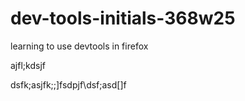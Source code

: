 # dev-tools-initials-368w25
learning to use devtools in firefox

ajfl;kdsjf

dsfk;asjfk;;]fsdpjf\dsf;asd[]f
